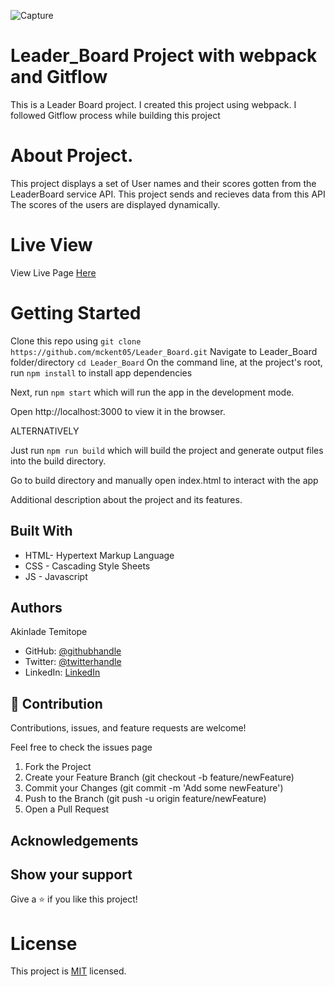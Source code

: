 ![Capture](https://user-images.githubusercontent.com/73607512/140894193-71eebf74-ab5d-47a0-863b-ab9c901d803c.PNG)
# Leader_Board Project with webpack and Gitflow

This is a Leader Board project.
I created this project using webpack.
I followed Gitflow process while building this project

# About Project.
  This project displays a set of User names and their scores gotten from the LeaderBoard service API.
  This project sends and recieves data from this API
  The scores of the users are displayed dynamically.


# Live View
  View Live Page [Here](https://mckent05.github.io/Leader_Board/)

# Getting Started

  Clone this repo using ```git clone https://github.com/mckent05/Leader_Board.git```
  Navigate to Leader_Board folder/directory
  ```cd Leader_Board```
  On the command line, at the project's root, run ```npm install``` to install app dependencies

  Next, run ```npm start``` which will run the app in the development mode.

  Open http://localhost:3000 to view it in the browser.

ALTERNATIVELY

  Just run ```npm run build``` which will build the project and generate output files into the build directory.

  Go to build directory and manually open index.html to interact with the app


Additional description about the project and its features.

## Built With

- HTML- Hypertext Markup Language
- CSS - Cascading Style Sheets
- JS - Javascript

## Authors
Akinlade Temitope

- GitHub: [@githubhandle](https://github.com/mckent05)
- Twitter: [@twitterhandle](https://twitter.com/mckent05)
- LinkedIn: [LinkedIn](https://linkedin.com/in/AkinladeTemitope)

## 🤝 Contribution

Contributions, issues, and feature requests are welcome!

Feel free to check the issues page

1. Fork the Project
2. Create your Feature Branch (git checkout -b feature/newFeature)
3. Commit your Changes (git commit -m 'Add some newFeature')
4. Push to the Branch (git push -u origin feature/newFeature)
5. Open a Pull Request

## Acknowledgements


## Show your support

Give a ⭐️ if you like this project!

# License
This project is [MIT](./MIT.md) licensed.

